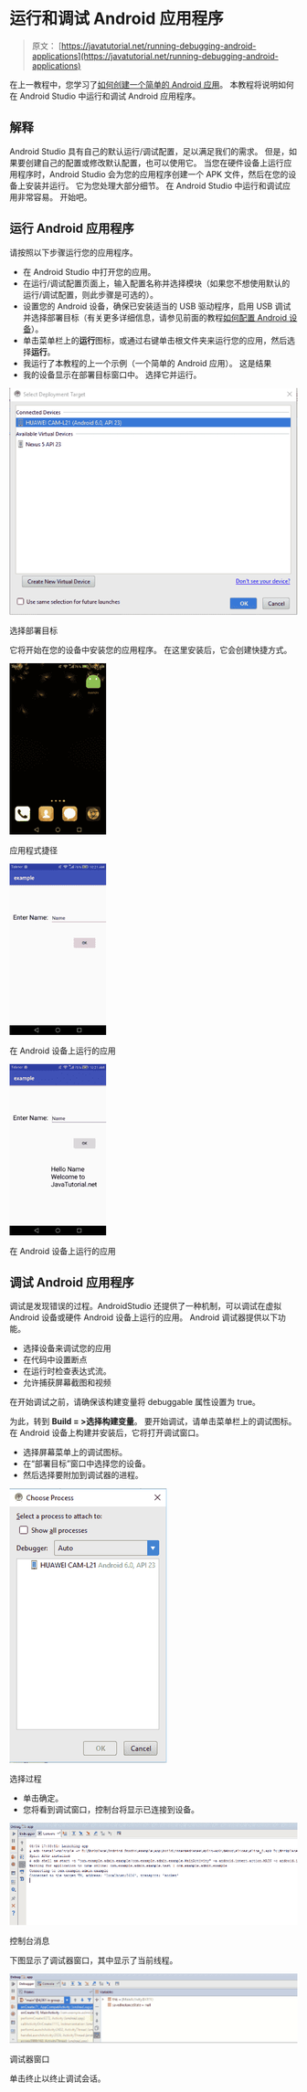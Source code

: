 # 运行和调试 Android 应用程序

> 原文： [https://javatutorial.net/running-debugging-android-applications](https://javatutorial.net/running-debugging-android-applications)

在上一教程中，您学习了[如何创建一个简单的 Android 应用](https://javatutorial.net/creating-simple-android-app)。 本教程将说明如何在 Android Studio 中运行和调试 Android 应用程序。

## 解释

Android Studio 具有自己的默认运行/调试配置，足以满足我们的需求。 但是，如果要创建自己的配置或修改默认配置，也可以使用它。 当您在硬件设备上运行应用程序时，Android Studio 会为您的应用程序创建一个 APK 文件，然后在您的设备上安装并运行。 它为您处理大部分细节。 在 Android Studio 中运行和调试应用非常容易。 开始吧。

## 运行 Android 应用程序

请按照以下步骤运行您的应用程序。

*   在 Android Studio 中打开您的应用。
*   在运行/调试配置页面上，输入配置名称并选择模块（如果您不想使用默认的运行/调试配置，则此步骤是可选的）。
*   设置您的 Android 设备，确保已安装适当的 USB 驱动程序，启用 USB 调试并选择部署目标（有关更多详细信息，请参见前面的教程[如何配置 Android 设备](https://javatutorial.net/connect-android-device-android-studio)）。
*   单击菜单栏上的**运行**图标，或通过右键单击根文件夹来运行您的应用，然后选择**运行**。
*   我运行了本教程的上一个示例（一个简单的 Android 应用）。 这是结果
*   我的设备显示在部署目标窗口中。 选择它并运行。

![Select Deployment Target](img/ca86050add6969be6166c9e633f0af60.jpg)

选择部署目标

它将开始在您的设备中安装您的应用程序。 在这里安装后，它会创建快捷方式。

![App shortcut](img/951867aa72338427bbd5f1d487f1dfbb.jpg)

应用程式捷径

![App running on Android device](img/f7e4aaaf92139fdda4f0ea49efa04c90.jpg)

在 Android 设备上运行的应用

![App running on Android device](img/b04c66a22147f6ddb46dc4868baf576c.jpg)

在 Android 设备上运行的应用

## 调试 Android 应用程序

调试是发现错误的过程。AndroidStudio 还提供了一种机制，可以调试在虚拟 Android 设备或硬件 Android 设备上运行的应用。 Android 调试器提供以下功能。

*   选择设备来调试您的应用
*   在代码中设置断点
*   在运行时检查表达式流。
*   允许捕获屏幕截图和视频

在开始调试之前，请确保该构建变量将 debuggable 属性设置为 true。

为此，转到 **Build = &gt;选择构建变量**。 要开始调试，请单击菜单栏上的调试图标。 在 Android 设备上构建并安装后，它将打开调试窗口。

*   选择屏幕菜单上的调试图标。
*   在“部署目标”窗口中选择您的设备。
*   然后选择要附加到调试器的进程。

![Choose process](img/8d0d75e7d4784e6792d36883f46edfef.jpg)

选择过程

*   单击确定。
*   您将看到调试窗口，控制台将显示已连接到设备。

![Console message](img/6d3370469ffe1642cc495e930a706505.jpg)

控制台消息

下图显示了调试器窗口，其中显示了当前线程。

![Debugger window](img/1a83a4f3518f52386ffb5e104e34c283.jpg)

调试器窗口

单击终止以终止调试会话。